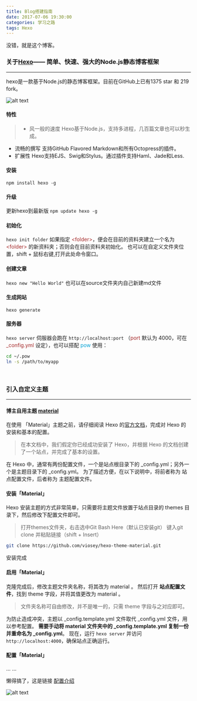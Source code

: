 ```yaml
---
title: Blog搭建指南
date: 2017-07-06 19:30:00
categories: 学习之路
tags: Hexo
---
```

没错，就是这个博客。
<br>
### 关于[Hexo](https://hexo.io/)—— 简单、快速、强大的Node.js静态博客框架
***
hexo是一款基于Node.js的静态博客框架。目前在GitHub上已有1375 star 和 219 fork。

![alt text](/img/image1.png)


#### 特性
> * 风一般的速度
Hexo基于Node.js，支持多进程，几百篇文章也可以秒生成。
* 流畅的撰写
支持GitHub Flavored Markdown和所有Octopress的插件。
* 扩展性
Hexo支持EJS、Swig和Stylus。通过插件支持Haml、Jade和Less.


#### 安装
`npm install hexo -g`


#### 升级
更新hexo到最新版
`npm update hexo -g`


#### 初始化
`hexo init folder`
如果指定 <font color="#A52A2A">&lt;folder&gt;</font>，便会在目前的资料夹建立一个名为 <font color="#A52A2A">&lt;folder&gt;</font> 的新资料夹；否则会在目前资料夹初始化。
也可以在自定义文件夹位置，shift + 鼠标右键,打开此处命令窗口。


#### 创建文章
`hexo new "Hello World"`
也可以在source文件夹内自己新建md文件


#### 生成网站
`hexo generate`


#### 服务器
`hexo server`
伺服器会跑在 `http://localhost:port` （<font color="#A52A2A">port</font> 默认为 4000，可在 <font color="#A52A2A">_config.yml</font> 设定），也可以搭配 <font color="#00A1D5">pow</font> 使用：
``` bash
cd ~/.pow
ln -s /path/to/myapp
```
<br>


### 引入自定义主题
***


#### 博主自用主题 [material](https://github.com/zhengcheng123/hexo-theme-material)

在使用 「Material」主题之前，请仔细阅读 Hexo 的[官方文档](https://hexo.io/zh-cn/docs/index.html)，完成对 Hexo 的安装和基本的配置。
> 在本文档中，我们假定你已经成功安装了 Hexo，并根据 Hexo 的文档创建了一个站点，并完成了基本的设置。

在 Hexo 中，通常有两份配置文件，一个是站点根目录下的 _config.yml；另外一个是主题目录下的 _config.yml。
为了描述方便，在以下说明中，将前者称为 站点配置文件，后者称为 主题配置文件。


#### 安装「Material」
Hexo 安装主题的方式非常简单，只需要将主题文件放置于站点目录的 themes 目录下，然后修改下配置文件即可。
> 打开themes文件夹，右击选中Git Bash Here（默认已安装git）
键入git clone 并粘贴链接（shift + Insert）
```bash
git clone https://github.com/viosey/hexo-theme-material.git
```
安装完成


#### 启用「Material」
克隆完成后，修改主题文件夹名称，将其改为 material 。
然后打开 **站点配置文件**，找到 theme 字段，并将其值更改为 material 。
> 文件夹名称可自由修改，并不是唯一的，只需 theme 字段与之对应即可。

为防止造成冲突，主题以 _config.template.yml 文件取代 _config.yml 文件，用以参考配置。
**需要手动将 material 文件夹中的 _config.template.yml 复制一份并重命名为 _config.yml**。
现在，运行 `hexo server` 并访问 `http://localhost:4000`，确保站点正确运行。


#### 配置「Material」
... ...

懒得搞了，这是链接 [配置介绍](https://material.viosey.com/intro/)

![alt text](/img/emoji_2.gif)